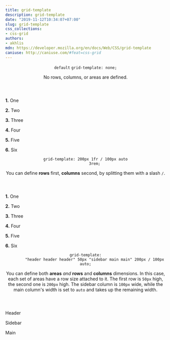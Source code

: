 ```yaml
---
title: grid-template
description: grid-template
date: "2019-11-12T10:34:07+07:00"
slug: grid-template
css_collections:
- css-grid
authors:
- akhlis
mdn: https://developer.mozilla.org/en/docs/Web/CSS/grid-template
caniuse: http://caniuse.com/#feat=css-grid
---
```


<section class="example">
  <header class="example__header">
    <p class="example__name">
      <code class="example__default" data-tooltip="This is the property's default value">default</code>
      <code class="example__value" data-tooltip="Click to copy"
        data-clipboard-text="grid-template: none;">grid-template: none;</code>
    </p>
    <div class="example__description">
      <p>No rows, columns, or areas are defined.</p>
    </div>
  </header>
  <aside class="example__preview">
    <div class="example__browser"><i></i><i></i><i></i></div>
    <div class="example__output">
      <div class="property__example grid-template " id="grid-template-none">
        <p class="block block--alpha"><strong>1.</strong> One</p>
        <p class="block block--beta"><strong>2.</strong> Two</p>
        <p class="block block--pink"><strong>3.</strong> Three</p>
        <p class="block block--yellow"><strong>4.</strong> Four</p>
        <p class="block block--orange"><strong>5.</strong> Five</p>
        <p class="block block--purple"><strong>6.</strong> Six</p>
      </div>
    </div>
  </aside>
</section>
<section class="example">
  <header class="example__header">
    <p class="example__name">
      <code class="example__value" data-tooltip="Click to copy"
        data-clipboard-text="grid-template: 200px 1fr / 100px auto 3rem;">grid-template: 200px 1fr / 100px auto
        3rem;</code>
    </p>
    <div class="example__description">
      <p>You can define <strong>rows</strong> first, <strong>columns</strong> second, by splitting them with a slash
        <code>/</code>.</p>
    </div>
  </header>
  <aside class="example__preview">
    <div class="example__browser"><i></i><i></i><i></i></div>
    <div class="example__output">
      <div class="property__example grid-template " id="grid-template-200px-1fr--100px-auto-3rem">
        <p class="block block--alpha"><strong>1.</strong> One</p>
        <p class="block block--beta"><strong>2.</strong> Two</p>
        <p class="block block--pink"><strong>3.</strong> Three</p>
        <p class="block block--yellow"><strong>4.</strong> Four</p>
        <p class="block block--orange"><strong>5.</strong> Five</p>
        <p class="block block--purple"><strong>6.</strong> Six</p>
      </div>
    </div>
  </aside>
</section>
<section class="example">
  <header class="example__header">
    <p class="example__name">
      <code class="example__value" data-tooltip="Click to copy"
        data-clipboard-text="grid-template: &quot;header header header&quot; 50px &quot;sidebar main main&quot; 200px / 100px auto;">grid-template:
        &quot;header header header&quot; 50px &quot;sidebar main main&quot; 200px / 100px auto;</code>
    </p>
    <div class="example__description">
      <p>You can define both <strong>areas</strong> <em>and</em> <strong>rows</strong> and <strong>columns</strong>
        dimensions. In this case, each set of areas have a row size attached to it. The first row is <code>50px</code>
        high, the second one is <code>200px</code> high. The sidebar column is <code>100px</code> wide, while the main
        column&#39;s width is set to <code>auto</code> and takes up the remaining width.</p>
    </div>
  </header>
  <aside class="example__preview">
    <div class="example__browser"><i></i><i></i><i></i></div>
    <div class="example__output">
      <div class="property__example grid-template "
        id="grid-template-header-header-header-50px-sidebar-main-main-200px--100px-auto">
        <p class="block block--alpha">Header</p>
        <p class="block block--beta">Sidebar</p>
        <p class="block block--pink">Main</p>
      </div>
    </div>
  </aside>
</section>